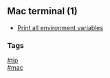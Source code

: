 ## Mac terminal (1)

- [Print all environment variables](print-all-env-variables.md)

### Tags
[#tip](../../tips.md)  
[#mac](../mac.md)